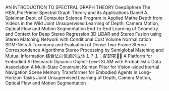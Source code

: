 AN INTRODUCTION TO SPECTRAL GRAPH THEORY
DeepSphere
The HEALPix Primer
Spectral Graph Theory
and its
Applications
Daniel A. Spielman
Dept. of Computer Science
Program in Applied Mathe
Depth from Videos in the Wild
Joint Unsupervised Learning of Depth, Camera
Motion, Optical Flow and Motion Segmentation
End-to-End Learning of Geometry and Context for Deep Stereo Regression
3D LiDAR and Stereo Fusion using Stereo Matching Network with
Conditional Cost Volume Normalization
SGM-Nets
A Taxonomy and Evaluation of Dense Two-Frame Stereo
Correspondence Algorithms
Stereo Processing by Semiglobal
Matching and Mutual Information
结合法向信息的立体１７１；配研究
 A Platform for Embodied AI Research
 Dynamic Object-Level SLAM with Probabilistic Data Association
 A Multi-State Constraint Kalman Filter
for Vision-aided Inertial Navigation
Scene Memory Transformer for Embodied Agents in Long-Horizon Tasks
Joint Unsupervised Learning of Depth, Camera Motion, Optical Flow and Motion Segmentation
